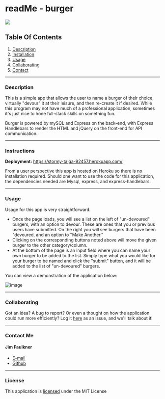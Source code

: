 # readMe - burger

![](https://img.shields.io/badge/License-MIT-yellowgreen)
      
## Table Of Contents
1.  [Description](#description)
2.  [Installation](#installation) 
3.  [Usage](#usage)
4.  [Collaborating](#collaborating)
5.  [Contact](#contact)
      
_________________________________
  
### Description
      
This is a simple app that allows the user to name a burger of their choice, virtually "devour" it at their leisure, and then re-create it if desired. While this program may not have much of a professional application, sometimes it's just nice to hone full-stack skills on something fun.

Burger is powered by mySQL and Express on the back-end, with Express Handlebars to render the HTML and jQuery on the front-end for API communication.  
      
_________________________________
  
### Instructions
  
**Deployment:**  https://stormy-taiga-92457.herokuapp.com/

From a user perspective this app is hosted on Heroku so there is no installation required.  Should one want to use the code for this application, the dependencies needed are Mysql, express, and express-handlebars.
  
_________________________________
  
### Usage
  
Usage for this app is very straightforward.  

- Once the page loads, you will see a list on the left of "un-devoured" burgers, with an option to devour.  These are ones that you or previous users have submitted.  On the right you will see burgers that have been "devoured, and an option to "Make Another."
- Clicking on the corresponding buttons noted above will move the given burger to the other category/column.
- At the bottom of the page is an input field where you can name your own burger to be added to the list.  Simply type what you would like for your burger to be named and click the "submit" button, and it will be added to the list of "un-devoured" burgers.

You can view a demonstration of the application below:

![image](./public/assets/img/demo.gif)
_________________________________
  
### Collaborating
  
Got an idea?  A bug to report?  Or even a thought on how the application could run more efficiently?  Log it [here](https://github.com/jhf1203/burger/issues) as an issue, and we'll talk about it!
  
_________________________________
  
### Contact Me
  
#### Jim Faulkner
- [E-mail](mailto:jhf1203@gmail.com)
- [Github](jhf1203)
  
_________________________________
  
### License
  
This application is [licensed](https://opensource.org/licenses/MIT) under the MIT License

